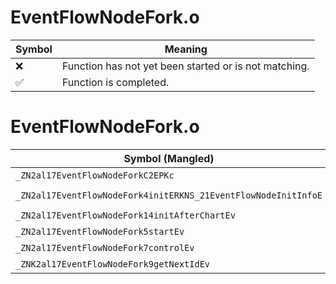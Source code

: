 # EventFlowNodeFork.o
| Symbol | Meaning 
| ------------- | ------------- 
| :x: | Function has not yet been started or is not matching. 
| :white_check_mark: | Function is completed. 


# EventFlowNodeFork.o
| Symbol (Mangled) | Symbol (Demangled) | Decompiled? |
| ------------- |  ------------- | ------------- |
| `_ZN2al17EventFlowNodeForkC2EPKc` | `al::EventFlowNodeFork::EventFlowNodeFork(char const*)` | :x: |
| `_ZN2al17EventFlowNodeFork4initERKNS_21EventFlowNodeInitInfoE` | `al::EventFlowNodeFork::init(al::EventFlowNodeInitInfo const&)` | :x: |
| `_ZN2al17EventFlowNodeFork14initAfterChartEv` | `al::EventFlowNodeFork::initAfterChart(void)` | :x: |
| `_ZN2al17EventFlowNodeFork5startEv` | `al::EventFlowNodeFork::start(void)` | :x: |
| `_ZN2al17EventFlowNodeFork7controlEv` | `al::EventFlowNodeFork::control(void)` | :x: |
| `_ZNK2al17EventFlowNodeFork9getNextIdEv` | `al::EventFlowNodeFork::getNextId(void)const` | :x: |
